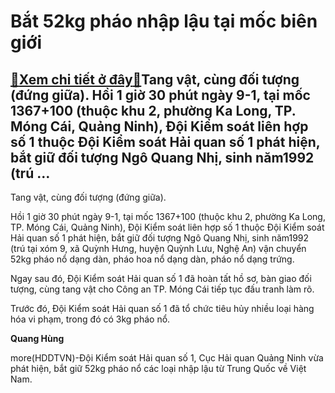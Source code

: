 Bắt 52kg pháo nhập lậu tại mốc biên giới
========================================

[:gift:Xem chi tiết ở đây:gift:](https://hddtvn.com/bat-52kg-phao-nhap-lau-tai-moc-bien-gioi/)Tang vật, cùng đối tượng (đứng giữa). Hồi 1 giờ 30 phút ngày 9-1, tại mốc 1367+100 (thuộc khu 2, phường Ka Long, TP. Móng Cái, Quảng Ninh), Đội Kiểm soát liên hợp số 1 thuộc Đội Kiểm soát Hải quan số 1 phát hiện, bắt giữ đối tượng Ngô Quang Nhị, sinh năm1992 (trú …
-------------------------------------------------------------------------------------------------------------------------------------------------------------------------------------------------------------------------------------------------------------------------







 






 Tang vật, cùng đối tượng (đứng giữa). 


Hồi 1 giờ 30 phút ngày 9-1, tại mốc 1367+100 (thuộc khu 2, phường Ka Long, TP. Móng Cái, Quảng Ninh), Đội Kiểm soát liên hợp số 1 thuộc Đội Kiểm soát Hải quan số 1 phát hiện, bắt giữ đối tượng Ngô Quang Nhị, sinh năm1992 (trú tại xóm 9, xã Quỳnh Hưng, huyện Quỳnh Lưu, Nghệ An) vận chuyển 52kg pháo nổ dạng dàn, pháo hoa nổ dạng dàn, pháo nổ dạng trứng.


 Ngay sau đó, Đội Kiểm soát Hải quan số 1 đã hoàn tất hồ sơ, bàn giao đối tượng, cùng tang vật cho Công an TP. Móng Cái tiếp tục đấu tranh làm rõ.


 Trước đó, Đội Kiểm soát Hải quan số 1 đã tổ chức tiêu hủy nhiều loại hàng hóa vi phạm, trong đó có 3kg pháo nổ.






**Quang Hùng**



more(HDDTVN)-Đội Kiểm soát Hải quan số 1, Cục Hải quan Quảng Ninh vừa phát hiện, bắt giữ 52kg pháo nổ các loại nhập lậu từ Trung Quốc về Việt Nam.

